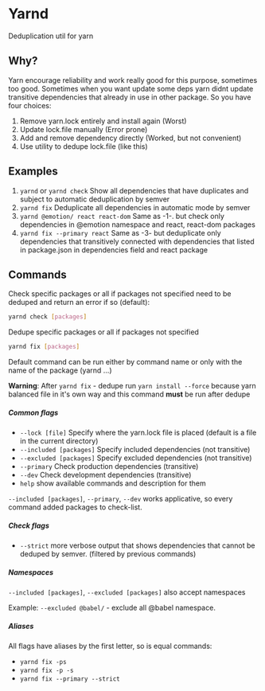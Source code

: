 # Yarnd

Deduplication util for yarn

## Why?

Yarn encourage reliability and work really good for this purpose, sometimes too good.
Sometimes when you want update some deps yarn didnt update transitive dependencies that already in use in other package.
So you have four choices:
1. Remove yarn.lock entirely and install again (Worst)
2. Update lock.file manually (Error prone)
3. Add and remove dependency directly (Worked, but not convenient)
4. Use utility to dedupe lock.file (like this)

## Examples 

1. ```yarnd``` or ```yarnd check``` Show all dependencies that have duplicates and subject to automatic deduplication by semver
2. ```yarnd fix``` Deduplicate all dependencies in automatic mode by semver
3. ```yarnd @emotion/ react react-dom``` Same as -1-. but check only dependencies in @emotion namespace and react, react-dom packages
4. ```yarnd fix --primary react``` Same as -3- but deduplicate only dependencies that transitively connected with dependencies that listed in package.json in dependencies field and react package

## Commands

Check specific packages or all if packages not specified need to be deduped and return an error if so (default):
```sh
yarnd check [packages]
``` 
Dedupe specific packages or all if packages not specified
```sh
yarnd fix [packages] 
``` 
Default command can be run either by command name or only with the name of the package (yarnd ...)

**Warning**: After ```yarnd fix``` - dedupe run ```yarn install --force``` because yarn balanced file in it's own way and this command **must** be run after dedupe

##### Common flags

- ```--lock [file]``` Specify where the yarn.lock file is placed (default is a file in the current directory)
- ```--included [packages]``` Specify included dependencies (not transitive)
- ```--excluded [packages]``` Specify excluded dependencies (not transitive)
- ```--primary``` Check production dependencies (transitive)
- ```--dev``` Check development dependencies (transitive)
- ```help``` show available commands and description for them

```--included [packages]```, ```--primary```, ```--dev``` works applicative, so every command added packages to check-list.
##### Check flags

- ```--strict``` more verbose output that shows dependencies that cannot be deduped by semver. (filtered by previous commands)

##### Namespaces

```--included [packages]```, ```--excluded [packages]``` also accept namespaces

Example: ```--excluded @babel/``` - exclude all @babel namespace.

##### Aliases

All flags have aliases by the first letter, so is equal commands: 
- ```yarnd fix -ps```
- ```yarnd fix -p -s```
- ```yarnd fix --primary --strict```

